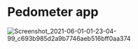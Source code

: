 # Pedometer app


![Screenshot_2021-06-01-01-23-04-99_c693b985d2a9b7746aeb516bff0aa374](https://user-images.githubusercontent.com/65650917/120241136-c19f2680-c27f-11eb-8590-a29e066e1ca3.jpg)


